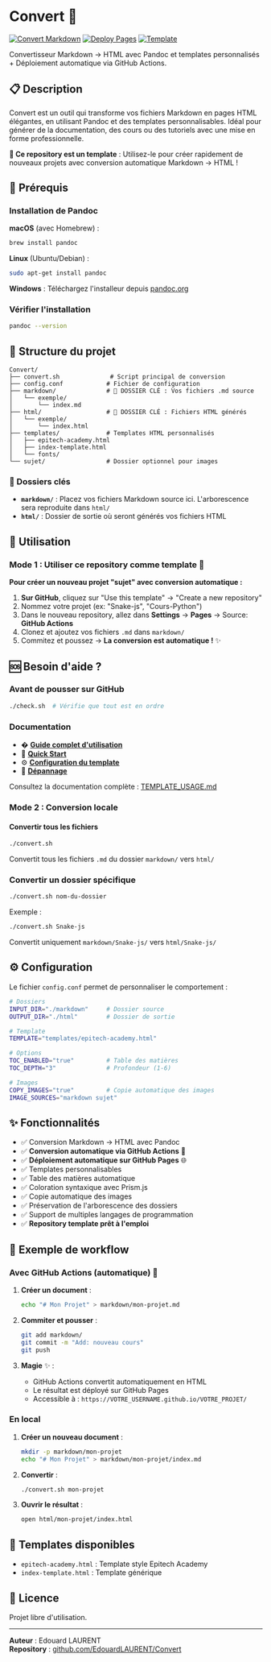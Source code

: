 # Convert 📝

[![Convert Markdown](https://github.com/EdouardLAURENT/Convert/actions/workflows/convert-markdown.yml/badge.svg)](https://github.com/EdouardLAURENT/Convert/actions/workflows/convert-markdown.yml)
[![Deploy Pages](https://github.com/EdouardLAURENT/Convert/actions/workflows/deploy-pages.yml/badge.svg)](https://github.com/EdouardLAURENT/Convert/actions/workflows/deploy-pages.yml)
[![Template](https://img.shields.io/badge/template-ready-brightgreen.svg)](https://github.com/EdouardLAURENT/Convert/generate)

Convertisseur Markdown → HTML avec Pandoc et templates personnalisés + Déploiement automatique via GitHub Actions.

## 📋 Description

Convert est un outil qui transforme vos fichiers Markdown en pages HTML élégantes, en utilisant Pandoc et des templates personnalisables. Idéal pour générer de la documentation, des cours ou des tutoriels avec une mise en forme professionnelle.

**🎯 Ce repository est un template** : Utilisez-le pour créer rapidement de nouveaux projets avec conversion automatique Markdown → HTML !

## 🔧 Prérequis

### Installation de Pandoc

**macOS** (avec Homebrew) :
```bash
brew install pandoc
```

**Linux** (Ubuntu/Debian) :
```bash
sudo apt-get install pandoc
```

**Windows** :
Téléchargez l'installeur depuis [pandoc.org](https://pandoc.org/installing.html)

### Vérifier l'installation
```bash
pandoc --version
```

## 📁 Structure du projet

```
Convert/
├── convert.sh              # Script principal de conversion
├── config.conf            # Fichier de configuration
├── markdown/              # 📂 DOSSIER CLÉ : Vos fichiers .md source
│   └── exemple/
│       └── index.md
├── html/                  # 📂 DOSSIER CLÉ : Fichiers HTML générés
│   └── exemple/
│       └── index.html
├── templates/             # Templates HTML personnalisés
│   ├── epitech-academy.html
│   ├── index-template.html
│   └── fonts/
└── sujet/                 # Dossier optionnel pour images
```

### 🔑 Dossiers clés

- **`markdown/`** : Placez vos fichiers Markdown source ici. L'arborescence sera reproduite dans `html/`
- **`html/`** : Dossier de sortie où seront générés vos fichiers HTML

## 🚀 Utilisation

### Mode 1 : Utiliser ce repository comme template 🎯

**Pour créer un nouveau projet "sujet" avec conversion automatique :**

1. **Sur GitHub**, cliquez sur "Use this template" → "Create a new repository"
2. Nommez votre projet (ex: "Snake-js", "Cours-Python")
3. Dans le nouveau repository, allez dans **Settings** → **Pages** → Source: **GitHub Actions**
4. Clonez et ajoutez vos fichiers `.md` dans `markdown/`
5. Commitez et poussez → **La conversion est automatique !** ✨

## 🆘 Besoin d'aide ?

### Avant de pousser sur GitHub
```bash
./check.sh  # Vérifie que tout est en ordre
```

### Documentation
- � **[Guide complet d'utilisation](TEMPLATE_USAGE.md)**
- 🚀 **[Quick Start](QUICKSTART.md)**
- ⚙️ **[Configuration du template](SETUP_TEMPLATE.md)**
- 🔧 **[Dépannage](TROUBLESHOOTING.md)**

Consultez la documentation complète : [TEMPLATE_USAGE.md](TEMPLATE_USAGE.md)

### Mode 2 : Conversion locale

#### Convertir tous les fichiers

```bash
./convert.sh
```

Convertit tous les fichiers `.md` du dossier `markdown/` vers `html/`

### Convertir un dossier spécifique

```bash
./convert.sh nom-du-dossier
```

Exemple :
```bash
./convert.sh Snake-js
```

Convertit uniquement `markdown/Snake-js/` vers `html/Snake-js/`

## ⚙️ Configuration

Le fichier `config.conf` permet de personnaliser le comportement :

```bash
# Dossiers
INPUT_DIR="./markdown"     # Dossier source
OUTPUT_DIR="./html"        # Dossier de sortie

# Template
TEMPLATE="templates/epitech-academy.html"

# Options
TOC_ENABLED="true"         # Table des matières
TOC_DEPTH="3"              # Profondeur (1-6)

# Images
COPY_IMAGES="true"         # Copie automatique des images
IMAGE_SOURCES="markdown sujet"
```

## ✨ Fonctionnalités

- ✅ Conversion Markdown → HTML avec Pandoc
- ✅ **Conversion automatique via GitHub Actions** 🤖
- ✅ **Déploiement automatique sur GitHub Pages** 🌐
- ✅ Templates personnalisables
- ✅ Table des matières automatique
- ✅ Coloration syntaxique avec Prism.js
- ✅ Copie automatique des images
- ✅ Préservation de l'arborescence des dossiers
- ✅ Support de multiples langages de programmation
- ✅ **Repository template prêt à l'emploi**

## 📝 Exemple de workflow

### Avec GitHub Actions (automatique) 🤖

1. **Créer un document** :
   ```bash
   echo "# Mon Projet" > markdown/mon-projet.md
   ```

2. **Commiter et pousser** :
   ```bash
   git add markdown/
   git commit -m "Add: nouveau cours"
   git push
   ```

3. **Magie** ✨ :
   - GitHub Actions convertit automatiquement en HTML
   - Le résultat est déployé sur GitHub Pages
   - Accessible à : `https://VOTRE_USERNAME.github.io/VOTRE_PROJET/`

### En local

1. **Créer un nouveau document** :
   ```bash
   mkdir -p markdown/mon-projet
   echo "# Mon Projet" > markdown/mon-projet/index.md
   ```

2. **Convertir** :
   ```bash
   ./convert.sh mon-projet
   ```

3. **Ouvrir le résultat** :
   ```bash
   open html/mon-projet/index.html
   ```

## 🎨 Templates disponibles

- `epitech-academy.html` : Template style Epitech Academy
- `index-template.html` : Template générique

## 📄 Licence

Projet libre d'utilisation.

---

**Auteur** : Edouard LAURENT  
**Repository** : [github.com/EdouardLAURENT/Convert](https://github.com/EdouardLAURENT/Convert)
